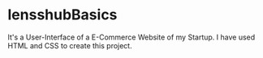 # lensshubBasics
It's a User-Interface of a E-Commerce Website of my Startup. I have used HTML and CSS to create this project.
